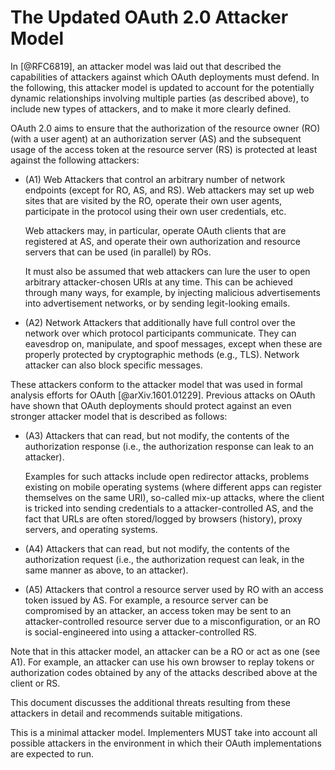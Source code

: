 # The Updated OAuth 2.0 Attacker Model

In [@RFC6819], an attacker model was laid out that described the
capabilities of attackers against which OAuth deployments must defend.
In the following, this attacker model is updated to account for the
potentially dynamic relationships involving multiple parties (as
described above), to include new types of attackers, and to make it
more clearly defined.

OAuth 2.0 aims to ensure that the authorization of the resource owner
(RO) (with a user agent) at an authorization server (AS) and the
subsequent usage of the access token at the resource server (RS) is
protected at least against the following attackers:

  * (A1) Web Attackers that control an arbitrary number of network
    endpoints (except for RO, AS, and RS). Web attackers may set up
    web sites that are visited by the RO, operate their own user
    agents, participate in the protocol using their own user
    credentials, etc.
    
    Web attackers may, in particular, operate OAuth clients that are
    registered at AS, and operate their own authorization and resource
    servers that can be used (in parallel) by ROs.
    
    It must also be assumed that web attackers can lure the user to
    open arbitrary attacker-chosen URIs at any time. This can be
    achieved through many ways, for example, by injecting malicious
    advertisements into advertisement networks, or by sending
    legit-looking emails.
    
  * (A2) Network Attackers that additionally have full control over
    the network over which protocol participants communicate. They can
    eavesdrop on, manipulate, and spoof messages, except when these
    are properly protected by cryptographic methods (e.g., TLS).
    Network attacker can also block specific messages.
    
These attackers conform to the attacker model that was used in formal
analysis efforts for OAuth [@arXiv.1601.01229]. Previous attacks on
OAuth have shown that OAuth deployments should protect against an
even stronger attacker model that is described as follows:

  * (A3) Attackers that can read, but not modify, the contents of the
    authorization response (i.e., the authorization response can leak
    to an attacker).
    
    Examples for such attacks include open redirector
    attacks, problems existing on mobile operating systems (where
    different apps can register themselves on the same URI), so-called
    mix-up attacks, where the client is tricked into sending
    credentials to a attacker-controlled AS, and the fact that URLs
    are often stored/logged by browsers (history), proxy servers, and
    operating systems.
  * (A4) Attackers that can read, but not modify, the contents of the
    authorization request (i.e., the authorization request can leak,
    in the same manner as above, to an attacker).
  * (A5) Attackers that control a resource server used by RO with
    an access token issued by AS. For example, a resource server can
    be compromised by an attacker, an access token may be sent to an
    attacker-controlled resource server due to a misconfiguration, or
    an RO is social-engineered into using a attacker-controlled RS.
    
Note that in this attacker model, an attacker can be a RO or act as one
(see A1). For example, an attacker can use his own browser to replay
tokens or authorization codes obtained by any of the attacks described
above at the client or RS.
    
This document discusses the additional threats resulting from these
attackers in detail and recommends suitable mitigations.
    
This is a minimal attacker model. Implementers MUST take into account
all possible attackers in the environment in which their OAuth
implementations are expected to run.
